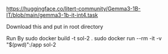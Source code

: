 https://huggingface.co/litert-community/Gemma3-1B-IT/blob/main/gemma3-1b-it-int4.task

Download this and put in root directory

Run By
sudo docker build -t sol-2 .
sudo docker run --rm -it -v "$(pwd)":/app sol-2
